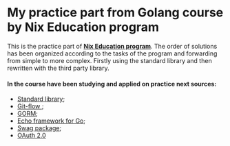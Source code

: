 # My practice part from Golang course by Nix Education program
This is the practice part of [<b>Nix Education program</b>](https://education.nixsolutions.com).
The order of solutions has been organized according to the tasks of the program and forwarding from simple to more complex.
Firstly using the standard library and then rewritten with the third party library.

#### In the course have been studying and applied on practice next sources:
- [Standard library](https://golang.org/pkg/);
- [Git-flow ](https://danielkummer.github.io/git-flow-cheatsheet/index.ru_RU.html);
- [GORM](https://gorm.io/);
- [Echo framework for Go](https://echo.labstack.com/);
- [Swag package](https://github.com/swaggo/swag);
- [OAuth 2.0](https://github.com/golang/oauth2)
